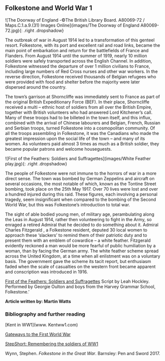 <param ve-config style="article">

## Folkestone and World War 1

![The Doorway of England -©The British Library Board. A80069-72 / Maps.C.1.a.9.(31) Images Online](images/The Doorway of England A80069-72.jpg){: .right .dropshadow}



The outbreak of war in August 1914 led to a transformation of this genteel resort. Folkestone, with its port and excellent rail and road links, became the main point of embarkation and return for the battlefields of France and Flanders. From August 1914 until the summer of 1919, nearly 10 million soldiers were safely transported across the English Channel. In addition, Folkestone witnessed the departure of over 1 million civilians to France, including large numbers of Red Cross nurses and other war workers. In the reverse direction, Folkestone received thousands of Belgian refugees who were provided with food and shelter before the majority were later dispersed around the country.

The town’s garrison at Shorncliffe was immediately sent to France as part of the original British Expeditionary Force (BEF). In their place, Shorncliffe received a multi – ethnic host of soldiers from all over the British Empire, together with British volunteers who had answered Lord Kitchener’s call.  Many of these troops had to be billeted in the town itself, and this influx, combined with the arrival of Chinese labourers and Belgian, French, Russian and Serbian troops, turned Folkestone into a cosmopolitan community. Of all the troops assembling in Folkestone, it was the Canadians who made the greatest impression upon the social life of the town – and many of its women. As volunteers paid almost 3 times as much as a British soldier, they became popular patrons and welcome houseguests.

![First of the Feathers: Soldiers and Suffragettes](images/White Feather play.jpg){: .right .dropshadow}

The people of Folkestone were not immune to the horrors of war in a more direct sense. The town was bombed by German Zeppelins and aircraft on several occasions, the most notable of which, known as the Tontine Street bombing, took place on the 25th May 1917. Over 70 lives were lost and over a hundred injured during this raid. These figures, each involving a personal tragedy, seem insignificant when compared to the bombing of the Second World War, but this was Folkestone’s introduction to total war.


The sight of able bodied young men, of military age, perambulating along the Leas in August 1914, rather then volunteering to fight in the Army, so enraged a retired Admiral that he decided to do something about it. Admiral Charles Fitzgerald , a Folkestone resident, deputed 30 local women to approach these ‘slackers’ to remind them of their patriotic duty and to present them with an emblem of cowardice – a white feather. Fitzgerald evidently reckoned a man would be more fearful of public humiliation by a woman, than by facing the German army. The white feather scheme spread across the United Kingdom, at a time when all enlistment was on a voluntary basis. The government gave the scheme its tacit report, but enthusiasm faded when the scale of casualties on the western front became apparent and conscription was introduced in 1916.

[First of the Feathers: Soldiers and Suffragettes]( https://www.youtube.com/watch?v=461nK7mazNo) Script by Leah Hockley. Performed by Georgie Oulton and boys from the Harvey Grammar School, Folkestone.’

**Article written by: Martin Watts**

### Bibliography and further reading

[Kent in WW1](www. Kentww1.com)

[Gateways to the First World War](blogs.kent.ac.uk/gateways/folkestone)

[StepShort: Remembering the soldiers of WW1](www.stepshort.co.uk)

Wynn, Stephen. _Folkestone in the Great War_. Barnsley: Pen and Sword 2017.




